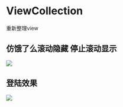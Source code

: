 # ViewCollection
重新整理view
## 仿饿了么滚动隐藏 停止滚动显示
![](https://ws1.sinaimg.cn/large/006tKfTcly1g0xl6v38zgg30u01hce82.gif)

## 登陆效果
![](https://ws3.sinaimg.cn/large/006tKfTcly1g0xmpzekgvg30b90k0774.gif)
